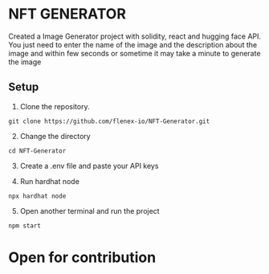 # NFT GENERATOR

Created a Image Generator project with solidity, react and hugging face API. You just need to enter the name of the image and the description about the image and within few seconds or sometime it may take a minute to generate the image

## Setup

1. Clone the repository.

```
git clone https://github.com/flenex-io/NFT-Generator.git
```

2. Change the directory

```
cd NFT-Generator
```

3. Create a .env file and paste your API keys

4. Run hardhat node
```
npx hardhat node
```

5. Open another terminal and run the project

```
npm start
```

# Open for contribution
